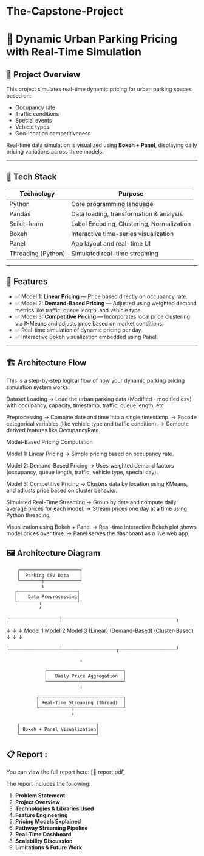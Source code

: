 # The-Capstone-Project
# 🚗 Dynamic Urban Parking Pricing with Real-Time Simulation

## 📌 Project Overview

This project simulates real-time dynamic pricing for urban parking spaces based on:
- Occupancy rate
- Traffic conditions
- Special events
- Vehicle types
- Geo-location competitiveness

Real-time data simulation is visualized using **Bokeh + Panel**, displaying daily pricing variations across three models.


---

## 📌 Tech Stack

| Technology         | Purpose                                    |
|--------------------|--------------------------------------------|
| Python             | Core programming language                  |
| Pandas             | Data loading, transformation & analysis    |
| Scikit-learn       | Label Encoding, Clustering, Normalization  |
| Bokeh              | Interactive time-series visualization      |
| Panel              | App layout and real-time UI                |
| Threading (Python) | Simulated real-time streaming              |

---

## 🧠 Features

- ✅ Model 1: **Linear Pricing** — Price based directly on occupancy rate.
- ✅ Model 2: **Demand-Based Pricing** — Adjusted using weighted demand metrics like traffic, queue length, and vehicle type.
- ✅ Model 3: **Competitive Pricing** — Incorporates local price clustering via K-Means and adjusts price based on market conditions.
- ✅ Real-time simulation of dynamic pricing per day.
- ✅ Interactive Bokeh visualization embedded using Panel.

---

## 🏗️ Architecture Flow

This is a step-by-step logical flow of how your dynamic parking pricing simulation system works:

Dataset Loading
→ Load the urban parking data (Modified - modified.csv) with occupancy, capacity, timestamp, traffic, queue length, etc.

Preprocessing
→ Combine date and time into a single timestamp.
→ Encode categorical variables (like vehicle type and traffic condition).
→ Compute derived features like OccupancyRate.

Model-Based Pricing Computation

Model 1: Linear Pricing
→ Simple pricing based on occupancy rate.

Model 2: Demand-Based Pricing
→ Uses weighted demand factors (occupancy, queue length, traffic, vehicle type, special day).

Model 3: Competitive Pricing
→ Clusters data by location using KMeans, and adjusts price based on cluster behavior.

Simulated Real-Time Streaming
→ Group by date and compute daily average prices for each model.
→ Stream prices one day at a time using Python threading.

Visualization using Bokeh + Panel
→ Real-time interactive Bokeh plot shows model prices over time.
→ Panel serves the dashboard as a live web app.

## 🖼️ Architecture Diagram

        ┌──────────────────────┐
        │  Parking CSV Data    │
        └────────┬─────────────┘
                 ↓
       ┌──────────────────────┐
       │    Data Preprocessing│
       └────────┬─────────────┘
                ↓
  ┌─────────────┼──────────────────────────────┐
  
  ↓             ↓                              ↓
Model 1     Model 2                        Model 3
(Linear)    (Demand-Based)                (Cluster-Based)
  ↓             ↓                              ↓
  
  └─────────────┴──────────────┬───────────────┘
  
                               ↓
                               
                  ┌────────────────────────────┐
                  │   Daily Price Aggregation  │
                  └────────────┬───────────────┘
                               ↓
                               
               ┌───────────────────────────────┐
               │ Real-Time Streaming (Thread)  │
               └────────────┬──────────────────┘
                            ↓
                            
        ┌────────────────────────────┐
        │ Bokeh + Panel Visualization│
        └────────────────────────────┘


## 📋 Report :

You can view the full report here: [📄 report.pdf]

The report includes the following:

1. **Problem Statement**
2. **Project Overview**
3. **Technologies & Libraries Used**
4. **Feature Engineering**
5. **Pricing Models Explained**
6. **Pathway Streaming Pipeline**
7. **Real-Time Dashboard**
8. **Scalability Discussion**
9. **Limitations & Future Work**

